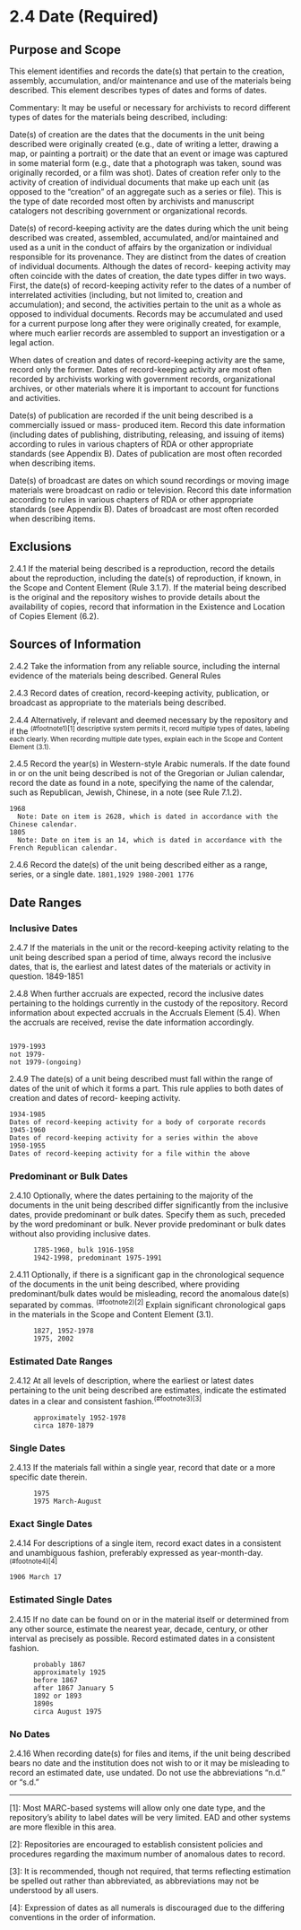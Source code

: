 # 2.4 Date (Required)

## Purpose and Scope

This element identifies and records the date(s) that pertain to the creation, assembly, accumulation, and/or maintenance and use of the materials being described. This element describes types of dates and forms of dates.

  Commentary: It may be useful or necessary for archivists to record different types of dates for the materials being described, including:

  Date(s) of creation are the dates that the documents in the unit being described were originally created (e.g., date of writing a letter, drawing a map, or painting a portrait) or the date that an event or image was captured in some material form (e.g., date that a photograph was taken, sound was originally recorded, or a film was shot). Dates of creation refer only to the activity of creation of individual documents that make up each unit (as opposed to the “creation” of an aggregate such as a series or file). This is the type of date recorded most often by archivists and manuscript catalogers not describing government or organizational records.

  Date(s) of record-keeping activity are the dates during which the unit being described was created, assembled, accumulated, and/or maintained and used as a unit in the conduct of affairs by the organization or individual responsible for its provenance. They are distinct from the dates of creation of individual documents. Although the dates of record- keeping activity may often coincide with the dates of creation, the date types differ in two ways. First, the date(s) of record-keeping activity refer to the dates of a number of interrelated activities (including, but not limited to, creation and accumulation); and second, the activities pertain to the unit as a whole as opposed to individual documents. Records may be accumulated and used for a current purpose long after they were originally created, for example, where much earlier records are assembled to support an investigation or a legal action.

  When dates of creation and dates of record-keeping activity are the same, record only the former. Dates of record-keeping activity are most often recorded by archivists working with government records, organizational archives, or other materials where it is important to account for functions and activities.

  Date(s) of publication are recorded if the unit being described is a commercially issued or mass- produced item. Record this date information (including dates of publishing, distributing, releasing, and issuing of items) according to rules in various chapters of RDA or other appropriate standards (see Appendix B). Dates of publication are most often recorded when describing items.

  Date(s) of broadcast are dates on which sound recordings or moving image materials were broadcast on radio or television. Record this date information according to rules in various chapters of RDA or other appropriate standards (see Appendix B). Dates of broadcast are most often recorded when describing items.

## Exclusions

2.4.1 If the material being described is a reproduction, record the details about the reproduction, including the date(s) of reproduction, if known, in the Scope and Content Element (Rule 3.1.7). If the material being described is the original and the repository wishes to provide details about the availability of copies, record that information in the Existence and Location of Copies Element (6.2).

## Sources of Information
2.4.2 Take the information from any reliable source, including the internal evidence of the materials being described.
General Rules

2.4.3 Record dates of creation, record-keeping activity, publication, or broadcast as appropriate to the materials being described.

2.4.4 Alternatively, if relevant and deemed necessary by the repository and if the <sup>(#footnote1)[1] descriptive system permits it, record multiple types of dates, labeling each clearly. When recording multiple date types, explain each in the Scope and Content Element (3.1).

2.4.5 Record the year(s) in Western-style Arabic numerals. If the date found in or on the unit being described is not of the Gregorian or Julian calendar, record the date as found in a note, specifying the name of the calendar, such as Republican, Jewish, Chinese, in a note (see Rule 7.1.2).
```
1968
  Note: Date on item is 2628, which is dated in accordance with the Chinese calendar.
1805
  Note: Date on item is an 14, which is dated in accordance with the French Republican calendar.
```
2.4.6 Record the date(s) of the unit being described either as a range, series, or a single date.
        ```
         1801,1929
         1980-2001
         1776
         ```
## Date Ranges

### Inclusive Dates

2.4.7 If the materials in the unit or the record-keeping activity relating to the unit being described span a period of time, always record the inclusive dates, that is, the earliest and latest dates of the materials or activity in question.
1849-1851

2.4.8 When further accruals are expected, record the inclusive dates pertaining to the holdings currently in the custody of the repository. Record information about expected accruals in the Accruals Element (5.4). When the accruals are received, revise the date information accordingly.

```

1979-1993
not 1979-
not 1979-(ongoing)
```

2.4.9 The date(s) of a unit being described must fall within the range of dates of the unit of which it forms a part. This rule applies to both dates of creation and dates of record- keeping activity.
```
1934-1985
Dates of record-keeping activity for a body of corporate records
1945-1960
Dates of record-keeping activity for a series within the above
1950-1955
Dates of record-keeping activity for a file within the above
```
### Predominant or Bulk Dates

2.4.10 Optionally, where the dates pertaining to the majority of the documents in the unit being described differ significantly from the inclusive dates, provide predominant or bulk dates. Specify them as such, preceded by the word predominant or bulk. Never provide predominant or bulk dates without also providing inclusive dates.
```
      1785-1960, bulk 1916-1958
      1942-1998, predominant 1975-1991
```

2.4.11 Optionally, if there is a significant gap in the chronological sequence of the documents in the unit being described, where providing predominant/bulk dates would be misleading, record the anomalous date(s) separated by commas. <sup>(#footnote2)[2]</sup> Explain significant chronological gaps in the materials in the Scope and Content Element (3.1).

```
      1827, 1952-1978
      1975, 2002
```

### Estimated Date Ranges
2.4.12 At all levels of description, where the earliest or latest dates pertaining to the unit being described are estimates, indicate the estimated dates in a clear and consistent fashion.<sup>(#footnote3)[3]</sup>
```
      approximately 1952-1978
      circa 1870-1879
```

### Single Dates

2.4.13 If the materials fall within a single year, record that date or a more specific date therein.
```
      1975
      1975 March-August
```

### Exact Single Dates

2.4.14 For descriptions of a single item, record exact dates in a consistent and unambiguous fashion, preferably expressed as year-month-day.<sup>(#footnote4)[4]</sup>

`1906 March 17`

### Estimated Single Dates

2.4.15 If no date can be found on or in the material itself or determined from any other source, estimate the nearest year, decade, century, or other interval as precisely as possible. Record estimated dates in a consistent fashion.
```
      probably 1867
      approximately 1925
      before 1867
      after 1867 January 5
      1892 or 1893
      1890s
      circa August 1975
```

### No Dates

2.4.16 When recording date(s) for files and items, if the unit being described bears no date and the institution does not wish to or it may be misleading to record an estimated date, use undated. Do not use the abbreviations “n.d.” or “s.d.”

* * *

<a name="footnote1">[1]</a>: Most MARC-based systems will allow only one date type, and the repository’s ability to label dates will be very limited. EAD and other systems are more flexible in this area.

<a name="footnote2">[2]</a>: Repositories are encouraged to establish consistent policies and procedures regarding the maximum number of anomalous dates to record.

<a name="footnote3">[3]</a>: It is recommended, though not required, that terms reflecting estimation be spelled out rather than abbreviated, as abbreviations may not be understood by all users.

<a name="footnote4">[4]</a>: Expression of dates as all numerals is discouraged due to the differing conventions in the order of information.

